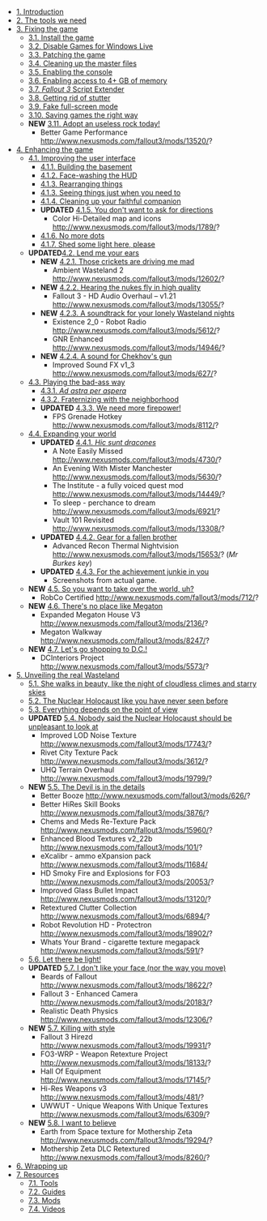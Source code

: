 * [1. Introduction](#introduction)
* [2. The tools we need](#toolsWeNeed)
* [3. Fixing the game](#fixingGame)
	- [3.1. Install the game](#installGame)
	- [3.2. Disable Games for Windows Live](#disableGFWL)
	- [3.3. Patching the game](#patchingGame)
	- [3.4. Cleaning up the master files](#cleaningMasterFiles)
	- [3.5. Enabling the console](#enablingConsole)
	- [3.6. Enabling access to 4+ GB of memory](#largeAddressAware)
	- [3.7. _Fallout 3_ Script Extender](#fose)
	- [3.8. Getting rid of stutter](#gettingRidStutter)
	- [3.9. Fake full-screen mode](#fakeFullScreen)
	- [3.10. Saving games the right way](#casm)
	- **NEW** [3.11. Adopt an useless rock today!](#adoptUselessRock)
		- Better Game Performance	http://www.nexusmods.com/fallout3/mods/13520/?
* [4. Enhancing the game](#enhancingGame)
	- [4.1. Improving the user interface](#improvingUserInterface)
		+ [4.1.1. Building the basement](#buildingBasement)
		+ [4.1.2. Face-washing the HUD](#faceWashingHUD)
		+ [4.1.3. Rearranging things](#rearrangingThings)
		+ [4.1.3. Seeing things just when you need to](#seeingThingsWhenNeeded)
		+ [4.1.4. Cleaning up your faithful companion](#retexturingPipBoy)
		+ **UPDATED** [4.1.5. You don't want to ask for directions](#betterMap)
			+ Color Hi-Detailed map and icons	http://www.nexusmods.com/fallout3/mods/1789/?
		+ [4.1.6. No more dots](#noMoreDots)
		+ [4.1.7. Shed some light here, please](#shedSomeLight)
	- **UPDATED**[4.2. Lend me your ears](#lendMeYourEars)
		+ **NEW** [4.2.1. Those crickets are driving me mad](#thoseCrickets)
			+ Ambient Wasteland 2	http://www.nexusmods.com/fallout3/mods/12602/?
		+ **NEW** [4.2.2. Hearing the nukes fly in high quality](#hearingNukesFly)
			+ Fallout 3 - HD Audio Overhaul – v1.21	http://www.nexusmods.com/fallout3/mods/13055/?
		+ **NEW** [4.2.3. A soundtrack for your lonely Wasteland nights](#radioStations)
			+ Existence 2_0 - Robot Radio	http://www.nexusmods.com/fallout3/mods/5612/?
			+ GNR Enhanced	http://www.nexusmods.com/fallout3/mods/14946/?
		+ **NEW** [4.2.4. A sound for Chekhov's gun](#checkhovsGun)
			+ Improved Sound FX v1_3	http://www.nexusmods.com/fallout3/mods/627/?
	- [4.3. Playing the bad-ass way](#playingBadAss)
		+ [4.3.1. _Ad astra per aspera_](#adAstraPerAspera)
		+ [4.3.2. Fraternizing with the neighborhood](#fraternizingNeighborhood)
		+ **UPDATED** [4.3.3. We need more firepower!](#weNeedMoreFirepower)
			+ FPS Grenade Hotkey	http://www.nexusmods.com/fallout3/mods/8112/?
	- [4.4. Expanding your world](#expandingYourWorld)
		+ **UPDATED** [4.4.1. _Hic sunt dracones_](#hicSuntDracones)
			+ A Note Easily Missed	http://www.nexusmods.com/fallout3/mods/4730/?
			+ An Evening With Mister Manchester	http://www.nexusmods.com/fallout3/mods/5630/?
			+ The Institute - a fully voiced quest mod	http://www.nexusmods.com/fallout3/mods/14449/?
			+ To sleep - perchance to dream	http://www.nexusmods.com/fallout3/mods/6921/?
			+ Vault 101 Revisited	http://www.nexusmods.com/fallout3/mods/13308/?
		+ **UPDATED** [4.4.2. Gear for a fallen brother](#gearFallenBrother)
			+ Advanced Recon Thermal Nightvision	http://www.nexusmods.com/fallout3/mods/15653/? (_Mr Burkes key_)
		+ **UPDATED** [4.4.3. For the achievement junkie in you](#achievementJunkie)
			+ Screenshots from actual game.
	- **NEW** [4.5. So you want to take over the world, uh?](#takeOverTheWorkd)
		- RobCo Certified	http://www.nexusmods.com/fallout3/mods/712/?
	- **NEW** [4.6. There's no place like Megaton](#thereIsNoPlaceLikeMegaton)
		- Expanded Megaton House V3	http://www.nexusmods.com/fallout3/mods/2136/?
		- Megaton Walkway	http://www.nexusmods.com/fallout3/mods/8247/?
	- **NEW** [4.7. Let's go shopping to D.C.!](#letsGoShopping)
		- DCInteriors Project	http://www.nexusmods.com/fallout3/mods/5573/?
* [5. Unveiling the real Wasteland](#unveilingRealWasteland)
	- [5.1. She walks in beauty, like the night of cloudless climes and starry skies](#sheWalksInBeauty)
	- [5.2. The Nuclear Holocaust like you have never seen before](#uncannyNuclearHolocaust)
	- [5.3. Everything depends on the point of view](#pointOfView)
	- **UPDATED** [5.4. Nobody said the Nuclear Holocaust should be unpleasant to look at](#unpleasantNuclearHolocaust)
		- Improved LOD Noise Texture	http://www.nexusmods.com/fallout3/mods/17743/?
		- Rivet City Texture Pack	http://www.nexusmods.com/fallout3/mods/3612/?
		- UHQ Terrain Overhaul	http://www.nexusmods.com/fallout3/mods/19799/?
	- **NEW** [5.5. The Devil is in the details](#devilInDetails)
		- Better Booze	http://www.nexusmods.com/fallout3/mods/626/?
		- Better HiRes Skill Books	http://www.nexusmods.com/fallout3/mods/3876/?
		- Chems and Meds Re-Texture Pack	http://www.nexusmods.com/fallout3/mods/15960/?
		- Enhanced Blood Textures v2_22b	http://www.nexusmods.com/fallout3/mods/101/?
		- eXcalibr - ammo eXpansion pack	http://www.nexusmods.com/fallout3/mods/11684/
		- HD Smoky Fire and Explosions for FO3	http://www.nexusmods.com/fallout3/mods/20053/?
		- Improved Glass Bullet Impact	http://www.nexusmods.com/fallout3/mods/13120/?
		- Retextured Clutter Collection	http://www.nexusmods.com/fallout3/mods/6894/?
		- Robot Revolution HD - Protectron	http://www.nexusmods.com/fallout3/mods/18902/?
		- Whats Your Brand - cigarette texture megapack	http://www.nexusmods.com/fallout3/mods/591/?
	- [5.6. Let there be light!](#letThereBeLight)
	- **UPDATED** [5.7. I don't like your face (nor the way you move)](#dontLikeYourFace)
		- Beards of Fallout	http://www.nexusmods.com/fallout3/mods/18622/?
		- Fallout 3 - Enhanced Camera	http://www.nexusmods.com/fallout3/mods/20183/?
		- Realistic Death Physics	http://www.nexusmods.com/fallout3/mods/12306/?
	- **NEW** [5.7. Killing with style](#killingWithStyle)
		- Fallout 3 Hirezd	http://www.nexusmods.com/fallout3/mods/19931/?
		- FO3-WRP - Weapon Retexture Project	http://www.nexusmods.com/fallout3/mods/18133/?
		- Hall Of Equipment	http://www.nexusmods.com/fallout3/mods/17145/?
		- Hi-Res Weapons v3	http://www.nexusmods.com/fallout3/mods/481/?
		- UWWUT - Unique Weapons With Unique Textures	http://www.nexusmods.com/fallout3/mods/6309/?
	- **NEW** [5.8. I want to believe](#iWantToBelieve)
		- Earth from Space texture for Mothership Zeta	http://www.nexusmods.com/fallout3/mods/19294/?
		- Mothership Zeta DLC Retextured	http://www.nexusmods.com/fallout3/mods/8260/?
* [6. Wrapping up](#wrappingUp)
* [7. Resources](#resources)
	* [7.1. Tools](#tools)
	* [7.2. Guides](#guides)
	* [7.3. Mods](#mods)
	* [7.4. Videos](#videos)